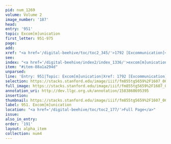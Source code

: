 ```yaml
---
pid: num_1269
volume: Volume 2
image_number: '187'
head: 
entry: '951'
topic: Excom[m]unication
first_letter: 951-975
page: 
add: 
xref: "<a href='/digital-beehive/toc/toc2_345/'>1792 [Excommunication]</a>"
see: 
index: "<a href='/digital-beehive/index2/index_1336/'>excom[m]unication</a>"
item: "#item-88a1a294d"
unparsed: 
line: 'Entry: 951|Topic: Excom[m]unication|Xref: 1792 [Excommunication]|Index: excom[m]unication|#item-88a1a294d'
selection: https://stacks.stanford.edu/image/iiif/fm855tg5659%2F1607_0654/411,3491,2813,839/full/0/default.jpg
full_image: https://stacks.stanford.edu/image/iiif/fm855tg5659%2F1607_0654/full/full/0/default.jpg
annotation_uri: http://dev.llgc.org.uk/annotation/1583868695395
insertion: 
thumbnail: https://stacks.stanford.edu/image/iiif/fm855tg5659%2F1607_0654/411,3491,600,180/250,/0/default.jpg
label: 951. Excom[m]unication
location: "<a href='/digital-beehive/toc/toc2_177/'>Full Page</a>"
issue: 
also_in_entry: 
order: '191'
layout: alpha_item
collection: num4
---
```


